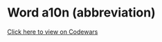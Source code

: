 # Word a10n (abbreviation)
[Click here to view on Codewars](https://codewars.com/kata/5375f921003bf62192000746)